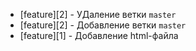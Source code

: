  - [feature][2] - УДаление ветки `master`
 - [feature][2] - Добавление ветки `master`
 - [feature][1] - Добавление html-файла
